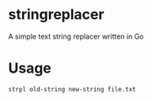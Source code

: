 # stringreplacer
A simple text string replacer written in Go

# Usage
`strpl old-string new-string file.txt`
